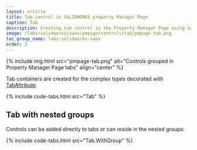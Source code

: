 ```yaml
---
layout: article
title: Tab control in SOLIDWORKS property Manager Page
caption: Tab
description: Creating tab control in the Property Manager Page using SwEx.PMPage framework
image: /labs/solidworks/swex/pmpage/controls/tab/pmpage-tab.png
toc_group_name: labs-solidworks-swex
order: 3
---
```

{% include img.html src="pmpage-tab.png" alt="Controls grouped in Property Manager Page tabs" align="center" %}

Tab containers are created for the complex types decorated with [TabAttribute](https://docs.codestack.net/swex/pmpage/html/T_CodeStack_SwEx_PMPage_Attributes_TabAttribute.htm).

{% include code-tabs.html src="Tab" %}

## Tab with nested groups

Controls can be added directly to tabs or can reside in the nested groups:

{% include code-tabs.html src="Tab.WithGroup" %}
